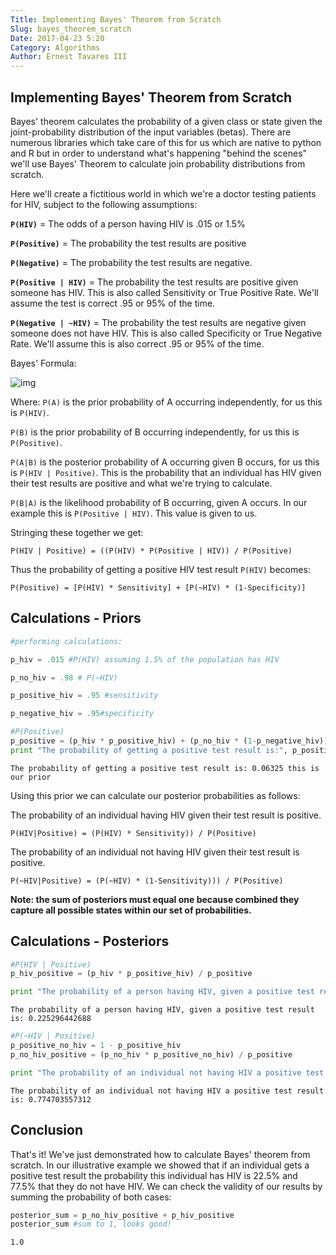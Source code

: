 ```yaml
---
Title: Implementing Bayes' Theorem from Scratch
Slug: bayes_theorem_scratch
Date: 2017-04-23 5:20
Category: Algorithms
Author: Ernest Tavares III
---
```


## Implementing Bayes' Theorem from Scratch

Bayes' theorem calculates the probability of a given class or state given the joint-probability distribution of the input variables (betas). There are numerous libraries which take care of this for us which are native to python and R but in order to understand what's happening "behind the scenes" we'll use Bayes' Theorem to calculate join probability distributions from scratch.

Here we'll create a fictitious world in which we're a doctor testing patients for HIV, subject to the following assumptions:

**`P(HIV)`** = The odds of a person having HIV is .015 or 1.5%

**`P(Positive)`** = The probability the test results are positive

**`P(Negative)`** = The probability the test results are negative.

**`P(Positive | HIV)`** = The probability the test results are positive given someone has HIV. This is also called Sensitivity or True Positive Rate. We'll assume the test is correct .95 or 95% of the time.

**`P(Negative | ~HIV)`** = The probability the test results are negative given someone does not have HIV. This is also called Specificity or True Negative Rate. We'll assume this is also correct .95 or 95% of the time.

Bayes' Formula:

![img](http://www.idgconnect.com/IMG/313/9313/formula-image.jpg)

Where:
`P(A)` is the prior probability of A occurring independently, for us this is `P(HIV)`.

`P(B)` is the prior probability of B occurring independently, for us this is `P(Positive)`.

`P(A|B)` is the posterior probability of A occurring given B occurs, for us this is `P(HIV | Positive)`. This is the probability that an individual has HIV given their test results are positive and what we're trying to calculate.

`P(B|A)` is the likelihood probability of B occurring, given A occurs. In our example this is `P(Positive | HIV)`. This value is given to us.

Stringing these together we get:

`P(HIV | Positive) = ((P(HIV) * P(Positive | HIV)) / P(Positive)`

Thus the probability of getting a positive HIV test result `P(HIV)` becomes:

`P(Positive) = [P(HIV) * Sensitivity] + [P(~HIV) * (1-Specificity)]`

## Calculations - Priors


```python
#performing calculations:

p_hiv = .015 #P(HIV) assuming 1.5% of the population has HIV

p_no_hiv = .98 # P(~HIV)

p_positive_hiv = .95 #sensitivity

p_negative_hiv = .95#specificity

#P(Positive)
p_positive = (p_hiv * p_positive_hiv) + (p_no_hiv * (1-p_negative_hiv))
print "The probability of getting a positive test result is:", p_positive, "this is our prior"
```

    The probability of getting a positive test result is: 0.06325 this is our prior


Using this prior we can calculate our posterior probabilities as follows:

The probability of an individual having HIV given their test result is positive.

`P(HIV|Positive) = (P(HIV) * Sensitivity)) / P(Positive)`

The probability of an individual not having HIV given their test result is positive.

`P(~HIV|Positive) = (P(~HIV) * (1-Sensitivity))) / P(Positive)`

**Note: the sum of posteriors must equal one because combined they capture all possible states within our set of probabilities.**

## Calculations - Posteriors


```python
#P(HIV | Positive)
p_hiv_positive = (p_hiv * p_positive_hiv) / p_positive

print "The probability of a person having HIV, given a positive test result is:", p_hiv_positive
```

    The probability of a person having HIV, given a positive test result is: 0.225296442688



```python
#P(~HIV | Positive)
p_positive_no_hiv = 1 - p_positive_hiv
p_no_hiv_positive = (p_no_hiv * p_positive_no_hiv) / p_positive

print "The probability of an individual not having HIV a positive test result is:", p_no_hiv_positive
```

    The probability of an individual not having HIV a positive test result is: 0.774703557312


## Conclusion

That's it! We've just demonstrated how to calculate Bayes' theorem from scratch. In our illustrative example we showed that if an individual gets a positive test result the probability this individual has HIV is 22.5% and 77.5% that they do not have HIV. We can check the validity of our results by summing the probability of both cases:


```python
posterior_sum = p_no_hiv_positive + p_hiv_positive
posterior_sum #sum to 1, looks good!
```




    1.0

